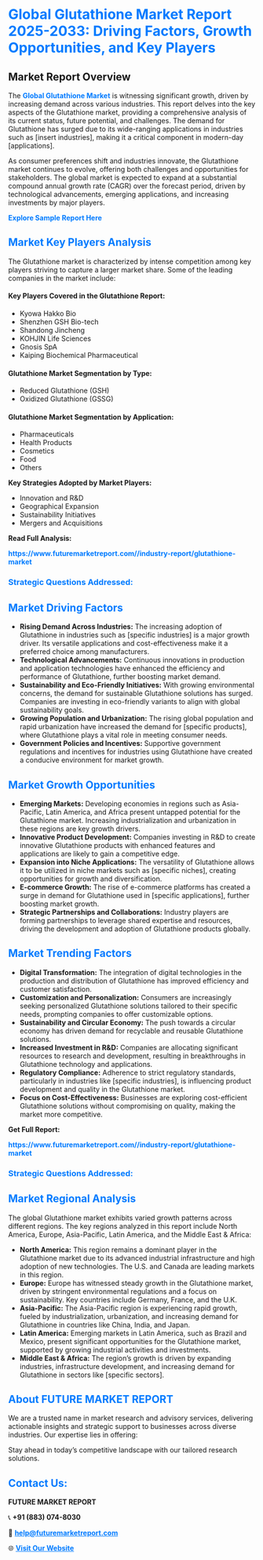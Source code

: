 <h1 style="color: #007BFF;">Global Glutathione Market Report 2025-2033: Driving Factors, Growth Opportunities, and Key Players</h1>

<section id="overview">
<h2>Market Report Overview</h2>
<p>The <a href="https://www.futuremarketreport.com//industry-report/glutathione-market" style="color: #007BFF; text-decoration: none;"><strong>Global Glutathione Market</strong></a> is witnessing significant growth, driven by increasing demand across various industries. This report delves into the key aspects of the Glutathione market, providing a comprehensive analysis of its current status, future potential, and challenges. The demand for Glutathione has surged due to its wide-ranging applications in industries such as [insert industries], making it a critical component in modern-day [applications].</p>
<p>As consumer preferences shift and industries innovate, the Glutathione market continues to evolve, offering both challenges and opportunities for stakeholders. The global market is expected to expand at a substantial compound annual growth rate (CAGR) over the forecast period, driven by technological advancements, emerging applications, and increasing investments by major players.</p>
</section>

<section id="overview">
<p><a href="https://www.futuremarketreport.com//request-sample/reportId=80157" style="color: #007BFF; text-decoration: none;"><strong>Explore Sample Report Here</strong></a></p>
</section>

<section id="key-players">
<h2 style="color: #007BFF;">Market Key Players Analysis</h2>
<p>The Glutathione market is characterized by intense competition among key players striving to capture a larger market share. Some of the leading companies in the market include:</p>
<h4>Key Players Covered in the Glutathione Report:</h4>
<ul><li>Kyowa Hakko Bio</li><li>Shenzhen GSH Bio-tech</li><li>Shandong Jincheng</li><li>KOHJIN Life Sciences</li><li>Gnosis SpA</li><li>Kaiping Biochemical Pharmaceutical</li></ul>
<h4>Glutathione Market Segmentation by Type:</h4>
<ul><li>Reduced Glutathione (GSH)</li><li>Oxidized Glutathione (GSSG)</li></ul>

<h4>Glutathione Market Segmentation by Application:</h4>
<ul><li>Pharmaceuticals</li><li>Health Products</li><li>Cosmetics</li><li>Food</li><li>Others</li></ul>
<p><strong>Key Strategies Adopted by Market Players:</strong></p>
<ul>
<li>Innovation and R&D</li>
<li>Geographical Expansion</li>
<li>Sustainability Initiatives</li>
<li>Mergers and Acquisitions</li>
</ul>
</section>

<section>
<p><strong>Read Full Analysis: </strong></p><a href="https://www.futuremarketreport.com//industry-report/glutathione-market" style="color: #007BFF; text-decoration: none;"><strong>https://www.futuremarketreport.com//industry-report/glutathione-market</strong></a>
<h3 style="color: #007BFF;">Strategic Questions Addressed:</h3>
</section>

<section id="driving-factors">
<h2 style="color: #007BFF;">Market Driving Factors</h2>
<ul>
<li><strong>Rising Demand Across Industries:</strong> The increasing adoption of Glutathione in industries such as [specific industries] is a major growth driver. Its versatile applications and cost-effectiveness make it a preferred choice among manufacturers.</li>
<li><strong>Technological Advancements:</strong> Continuous innovations in production and application technologies have enhanced the efficiency and performance of Glutathione, further boosting market demand.</li>
<li><strong>Sustainability and Eco-Friendly Initiatives:</strong> With growing environmental concerns, the demand for sustainable Glutathione solutions has surged. Companies are investing in eco-friendly variants to align with global sustainability goals.</li>
<li><strong>Growing Population and Urbanization:</strong> The rising global population and rapid urbanization have increased the demand for [specific products], where Glutathione plays a vital role in meeting consumer needs.</li>
<li><strong>Government Policies and Incentives:</strong> Supportive government regulations and incentives for industries using Glutathione have created a conducive environment for market growth.</li>
</ul>
</section>

<section id="growth-opportunities">
<h2 style="color: #007BFF;">Market Growth Opportunities</h2>
<ul>
<li><strong>Emerging Markets:</strong> Developing economies in regions such as Asia-Pacific, Latin America, and Africa present untapped potential for the Glutathione market. Increasing industrialization and urbanization in these regions are key growth drivers.</li>
<li><strong>Innovative Product Development:</strong> Companies investing in R&D to create innovative Glutathione products with enhanced features and applications are likely to gain a competitive edge.</li>
<li><strong>Expansion into Niche Applications:</strong> The versatility of Glutathione allows it to be utilized in niche markets such as [specific niches], creating opportunities for growth and diversification.</li>
<li><strong>E-commerce Growth:</strong> The rise of e-commerce platforms has created a surge in demand for Glutathione used in [specific applications], further boosting market growth.</li>
<li><strong>Strategic Partnerships and Collaborations:</strong> Industry players are forming partnerships to leverage shared expertise and resources, driving the development and adoption of Glutathione products globally.</li>
</ul>
</section>

<section id="trending-factors">
<h2 style="color: #007BFF;">Market Trending Factors</h2>
<ul>
<li><strong>Digital Transformation:</strong> The integration of digital technologies in the production and distribution of Glutathione has improved efficiency and customer satisfaction.</li>
<li><strong>Customization and Personalization:</strong> Consumers are increasingly seeking personalized Glutathione solutions tailored to their specific needs, prompting companies to offer customizable options.</li>
<li><strong>Sustainability and Circular Economy:</strong> The push towards a circular economy has driven demand for recyclable and reusable Glutathione solutions.</li>
<li><strong>Increased Investment in R&D:</strong> Companies are allocating significant resources to research and development, resulting in breakthroughs in Glutathione technology and applications.</li>
<li><strong>Regulatory Compliance:</strong> Adherence to strict regulatory standards, particularly in industries like [specific industries], is influencing product development and quality in the Glutathione market.</li>
<li><strong>Focus on Cost-Effectiveness:</strong> Businesses are exploring cost-efficient Glutathione solutions without compromising on quality, making the market more competitive.</li>
</ul>
</section>

<section>
<p><strong>Get Full Report: </strong></p><a href="https://www.futuremarketreport.com//industry-report/glutathione-market" style="color: #007BFF; text-decoration: none;"><strong>https://www.futuremarketreport.com//industry-report/glutathione-market</strong></a>
<h3 style="color: #007BFF;">Strategic Questions Addressed:</h3>
</section>


<section id="regional-analysis">
<h2 style="color: #007BFF;">Market Regional Analysis</h2>
<p>The global Glutathione market exhibits varied growth patterns across different regions. The key regions analyzed in this report include North America, Europe, Asia-Pacific, Latin America, and the Middle East & Africa:</p>
<ul>
<li><strong>North America:</strong> This region remains a dominant player in the Glutathione market due to its advanced industrial infrastructure and high adoption of new technologies. The U.S. and Canada are leading markets in this region.</li>
<li><strong>Europe:</strong> Europe has witnessed steady growth in the Glutathione market, driven by stringent environmental regulations and a focus on sustainability. Key countries include Germany, France, and the U.K.</li>
<li><strong>Asia-Pacific:</strong> The Asia-Pacific region is experiencing rapid growth, fueled by industrialization, urbanization, and increasing demand for Glutathione in countries like China, India, and Japan.</li>
<li><strong>Latin America:</strong> Emerging markets in Latin America, such as Brazil and Mexico, present significant opportunities for the Glutathione market, supported by growing industrial activities and investments.</li>
<li><strong>Middle East & Africa:</strong> The region’s growth is driven by expanding industries, infrastructure development, and increasing demand for Glutathione in sectors like [specific sectors].</li>
</ul>
</section>

<footer>
<h2 style="color: #007BFF;">About FUTURE MARKET REPORT</h2>
<p>We are a trusted name in market research and advisory services, delivering actionable insights and strategic support to businesses across diverse industries. Our expertise lies in offering:</p>

<p>Stay ahead in today’s competitive landscape with our tailored research solutions.</p>

<h2 style="color: #007BFF;">Contact Us:</h2>
<p><strong>FUTURE MARKET REPORT</strong></p>
<p>📞 <strong>+91 (883) 074-8030</strong></p>
<p>📧 <strong><a href="mailto:help@futuremarketreport.com" style="color: #007BFF;">help@futuremarketreport.com</a></strong></p>
<p>🌐 <strong><a href="https://www.futuremarketreport.com/" style="color: #007BFF;">Visit Our Website</a></strong></p>
</footer>